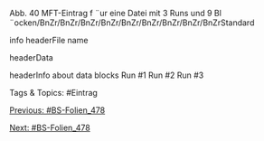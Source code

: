 Abb. 40 MFT-Eintrag f ¨ur eine Datei mit 3 Runs und 9 Bl ¨ocken/BnZr/BnZr/BnZr/BnZr/BnZr/BnZr/BnZr/BnZr/BnZrStandard
info headerFile name
headerData
headerInfo about data blocks
Run #1 Run #2 Run #3

   Tags & Topics:
   #Eintrag

[Previous: #BS-Folien_478](BS-Folien_478.md)

[Next: #BS-Folien_478](BS-Folien_478.md)